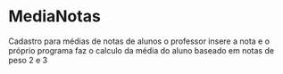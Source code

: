 # MediaNotas
Cadastro para médias de notas de alunos
o professor insere a nota e o próprio programa faz o calculo da média do aluno baseado em notas de peso 2 e 3
